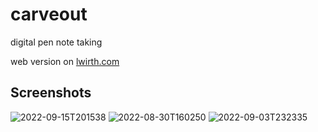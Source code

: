 # carveout

digital pen note taking

web version on [lwirth.com](https://lwirth.com)

## Screenshots
![2022-09-15T201538](https://user-images.githubusercontent.com/37505890/190836448-2b8c5de3-fe56-480b-96d0-57332d232b6b.png)
![2022-08-30T160250](https://user-images.githubusercontent.com/37505890/190836463-ee67157a-742f-4163-a5c2-7226ff2e0134.png)
![2022-09-03T232335](https://user-images.githubusercontent.com/37505890/190836476-06af7605-0803-438f-b116-d1183a4c9d8d.png)
